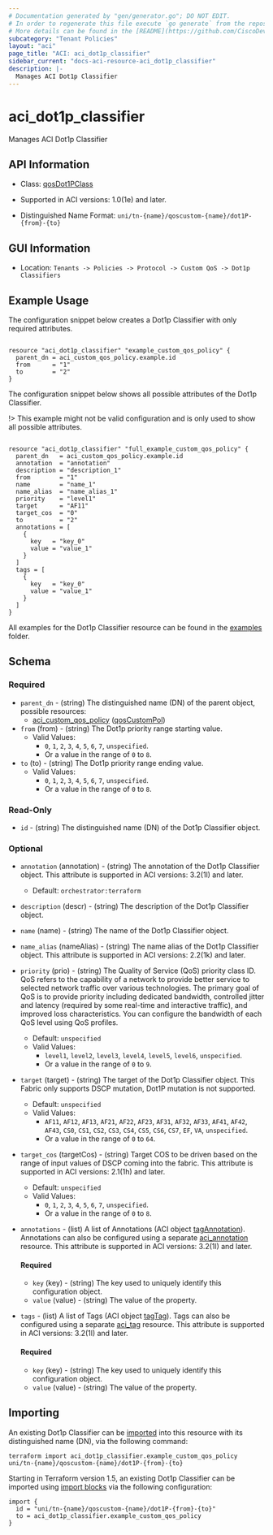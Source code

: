 ```yaml
---
# Documentation generated by "gen/generator.go"; DO NOT EDIT.
# In order to regenerate this file execute `go generate` from the repository root.
# More details can be found in the [README](https://github.com/CiscoDevNet/terraform-provider-aci/blob/master/README.md).
subcategory: "Tenant Policies"
layout: "aci"
page_title: "ACI: aci_dot1p_classifier"
sidebar_current: "docs-aci-resource-aci_dot1p_classifier"
description: |-
  Manages ACI Dot1p Classifier
---
```


# aci_dot1p_classifier #

Manages ACI Dot1p Classifier



## API Information ##

* Class: [qosDot1PClass](https://pubhub.devnetcloud.com/media/model-doc-latest/docs/app/index.html#/objects/qosDot1PClass/overview)

* Supported in ACI versions: 1.0(1e) and later.

* Distinguished Name Format: `uni/tn-{name}/qoscustom-{name}/dot1P-{from}-{to}`

## GUI Information ##

* Location: `Tenants -> Policies -> Protocol -> Custom QoS -> Dot1p Classifiers`

## Example Usage ##

The configuration snippet below creates a Dot1p Classifier with only required attributes.

```hcl

resource "aci_dot1p_classifier" "example_custom_qos_policy" {
  parent_dn = aci_custom_qos_policy.example.id
  from      = "1"
  to        = "2"
}

```
The configuration snippet below shows all possible attributes of the Dot1p Classifier.

!> This example might not be valid configuration and is only used to show all possible attributes.

```hcl

resource "aci_dot1p_classifier" "full_example_custom_qos_policy" {
  parent_dn   = aci_custom_qos_policy.example.id
  annotation  = "annotation"
  description = "description_1"
  from        = "1"
  name        = "name_1"
  name_alias  = "name_alias_1"
  priority    = "level1"
  target      = "AF11"
  target_cos  = "0"
  to          = "2"
  annotations = [
    {
      key   = "key_0"
      value = "value_1"
    }
  ]
  tags = [
    {
      key   = "key_0"
      value = "value_1"
    }
  ]
}

```

All examples for the Dot1p Classifier resource can be found in the [examples](https://github.com/CiscoDevNet/terraform-provider-aci/tree/master/examples/resources/aci_dot1p_classifier) folder.

## Schema ##

### Required ###

* `parent_dn` - (string) The distinguished name (DN) of the parent object, possible resources:
  - [aci_custom_qos_policy](https://registry.terraform.io/providers/CiscoDevNet/aci/latest/docs/resources/custom_qos_policy) ([qosCustomPol](https://pubhub.devnetcloud.com/media/model-doc-latest/docs/app/index.html#/objects/qosCustomPol/overview))
* `from` (from) - (string) The Dot1p priority range starting value.
  - Valid Values:
    * `0`, `1`, `2`, `3`, `4`, `5`, `6`, `7`, `unspecified`.
    * Or a value in the range of `0` to `8`.
* `to` (to) - (string) The Dot1p priority range ending value.
  - Valid Values:
    * `0`, `1`, `2`, `3`, `4`, `5`, `6`, `7`, `unspecified`.
    * Or a value in the range of `0` to `8`.

### Read-Only ###

* `id` - (string) The distinguished name (DN) of the Dot1p Classifier object.

### Optional ###

* `annotation` (annotation) - (string) The annotation of the Dot1p Classifier object. This attribute is supported in ACI versions: 3.2(1l) and later.
  - Default: `orchestrator:terraform`
* `description` (descr) - (string) The description of the Dot1p Classifier object.
* `name` (name) - (string) The name of the Dot1p Classifier object.
* `name_alias` (nameAlias) - (string) The name alias of the Dot1p Classifier object. This attribute is supported in ACI versions: 2.2(1k) and later.
* `priority` (prio) - (string) The Quality of Service (QoS) priority class ID. QoS refers to the capability of a network to provide better service to selected network traffic over various technologies. The primary goal of QoS is to provide priority including dedicated bandwidth, controlled jitter and latency (required by some real-time and interactive traffic), and improved loss characteristics. You can configure the bandwidth of each QoS level using QoS profiles.
  - Default: `unspecified`
  - Valid Values:
    * `level1`, `level2`, `level3`, `level4`, `level5`, `level6`, `unspecified`.
    * Or a value in the range of `0` to `9`.
* `target` (target) - (string) The target of the Dot1p Classifier object. This Fabric only supports DSCP mutation, Dot1P mutation is not supported.
  - Default: `unspecified`
  - Valid Values:
    * `AF11`, `AF12`, `AF13`, `AF21`, `AF22`, `AF23`, `AF31`, `AF32`, `AF33`, `AF41`, `AF42`, `AF43`, `CS0`, `CS1`, `CS2`, `CS3`, `CS4`, `CS5`, `CS6`, `CS7`, `EF`, `VA`, `unspecified`.
    * Or a value in the range of `0` to `64`.
* `target_cos` (targetCos) - (string) Target COS to be driven based on the range of input values of DSCP coming into the fabric. This attribute is supported in ACI versions: 2.1(1h) and later.
  - Default: `unspecified`
  - Valid Values:
    * `0`, `1`, `2`, `3`, `4`, `5`, `6`, `7`, `unspecified`.
    * Or a value in the range of `0` to `8`.
* `annotations` - (list) A list of Annotations (ACI object [tagAnnotation](https://pubhub.devnetcloud.com/media/model-doc-latest/docs/app/index.html#/objects/tagAnnotation/overview)). Annotations can also be configured using a separate [aci_annotation](https://registry.terraform.io/providers/CiscoDevNet/aci/latest/docs/resources/annotation) resource. This attribute is supported in ACI versions: 3.2(1l) and later.
  #### Required ####
  
    * `key` (key) - (string) The key used to uniquely identify this configuration object.
    * `value` (value) - (string) The value of the property.
* `tags` - (list) A list of Tags (ACI object [tagTag](https://pubhub.devnetcloud.com/media/model-doc-latest/docs/app/index.html#/objects/tagTag/overview)). Tags can also be configured using a separate [aci_tag](https://registry.terraform.io/providers/CiscoDevNet/aci/latest/docs/resources/tag) resource. This attribute is supported in ACI versions: 3.2(1l) and later.
  #### Required ####
  
    * `key` (key) - (string) The key used to uniquely identify this configuration object.
    * `value` (value) - (string) The value of the property.

## Importing

An existing Dot1p Classifier can be [imported](https://www.terraform.io/docs/import/index.html) into this resource with its distinguished name (DN), via the following command:

```
terraform import aci_dot1p_classifier.example_custom_qos_policy uni/tn-{name}/qoscustom-{name}/dot1P-{from}-{to}
```

Starting in Terraform version 1.5, an existing Dot1p Classifier can be imported
using [import blocks](https://developer.hashicorp.com/terraform/language/import) via the following configuration:

```
import {
  id = "uni/tn-{name}/qoscustom-{name}/dot1P-{from}-{to}"
  to = aci_dot1p_classifier.example_custom_qos_policy
}
```

